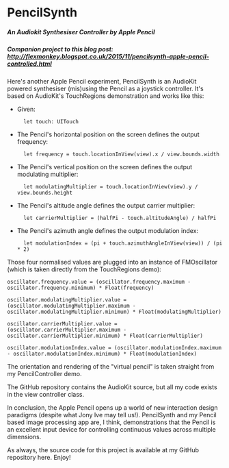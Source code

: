 # PencilSynth
##### An Audiokit Synthesiser Controller by Apple Pencil

##### _Companion project to this blog post: http://flexmonkey.blogspot.co.uk/2015/11/pencilsynth-apple-pencil-controlled.html_

Here's another Apple Pencil experiment, PencilSynth is an AudioKit powered synthesiser (mis)using the Pencil as a joystick controller. It's based on AudioKit's TouchRegions demonstration and works like this:

* Given:
        
        let touch: UITouch
* The Pencil's horizontal position on the screen defines the output frequency:
        
        let frequency = touch.locationInView(view).x / view.bounds.width
* The Pencil's vertical position on the screen defines the output modulating multiplier:
        
        let modulatingMultiplier = touch.locationInView(view).y / view.bounds.height
* The Pencil's altitude angle defines the output carrier multiplier:
        
        let carrierMultiplier = (halfPi - touch.altitudeAngle) / halfPi
* The Pencil's azimuth angle defines the output modulation index:
        
        let modulationIndex = (pi + touch.azimuthAngleInView(view)) / (pi * 2)

Those four normalised values are plugged into an instance of FMOscillator (which is taken directly from the TouchRegions demo):

    oscillator.frequency.value = (oscillator.frequency.maximum - oscillator.frequency.minimum) * Float(frequency)
    
    oscillator.modulatingMultiplier.value = (oscillator.modulatingMultiplier.maximum - oscillator.modulatingMultiplier.minimum) * Float(modulatingMultiplier)
    
    oscillator.carrierMultiplier.value = (oscillator.carrierMultiplier.maximum - oscillator.carrierMultiplier.minimum) * Float(carrierMultiplier)
    
    oscillator.modulationIndex.value = (oscillator.modulationIndex.maximum - oscillator.modulationIndex.minimum) * Float(modulationIndex)

The orientation and rendering of the "virtual pencil" is taken straight from my PencilController demo.

The GitHub repository contains the AudioKit source, but all my code exists in the view controller class.

In conclusion, the Apple Pencil opens up a world of new interaction design paradigms (despite what Jony Ive may tell us!). PencilSynth and my Pencil based image processing app are, I think, demonstrations that the Pencil is an excellent input device for controlling continuous values across multiple dimensions.

As always, the source code for this project is available at my GitHub repository here. Enjoy!
